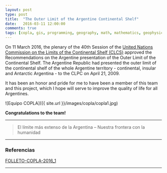 ```yaml
---
layout: post
type: post
title:  "The Outer Limit of the Argentine Continental Shelf"
date:   2016-03-11 12:00:00
comments: true
tags: [copla, gis, programming, geography, math, mathematics, geophysics, stepanov, knuth, stroustrup, generic, genericprogramming, generic programming, genericity, concepts, c++, cpp, c, java, dotnet, c#, csharp, python, ruby, javascript, haskell, dlang, rust, golang, eiffel]
---
```


On 11 March 2016, the plenary of the 40th Session of the [United Nations Commission on the Limits of the Continental Shelf (CLCS)](http://www.un.org/depts/los/clcs_new/clcs_home.htm) approved the Recommendations on the Argentine presentation of the Outer Limit of the Continental Shelf. The Argentine Republic had presented the outer limit of the continental shelf of the whole Argentine territory - continental, insular and Antarctic Argentina - to the CLPC on April 21, 2009.

It has been an honor and pride for me to have been a member of this team and this project, which I hope will serve to improve the quality of life for all Argentines.

![Equipo COPLA]({{ site.url }}/images/copla/copla1.jpg)

**Congratulations to the team!**

---

> El límite más extenso de la Argentina – Nuestra frontera con la humanidad

---

### Referencias

[FOLLETO-COPLA-2016_1](http://www.plataformaargentina.gov.ar/userfiles/userfiles/FOLLETO-COPLA-2016_1.pdf)

---
